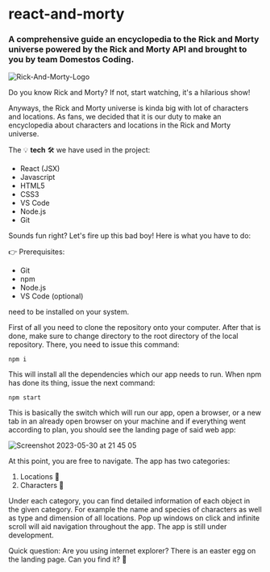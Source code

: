 # react-and-morty

### A comprehensive guide an encyclopedia to the Rick and Morty universe powered by the Rick and Morty API and brought to you by team Domestos Coding.

![Rick-And-Morty-Logo](https://github.com/CodecoolGlobal/react-and-morty-react-FZF-Dev/assets/109275872/f86761fa-95c3-466d-8822-68f072e5c513)

Do you know Rick and Morty? If not, start watching, it's a hilarious show!

Anyways, the Rick and Morty universe is kinda big with lot of characters and locations. As fans, we decided that it is our duty to make an encyclopedia about characters and locations in the Rick and Morty universe.

The 💡 **tech** 🛠️ we have used in the project:

* React (JSX)
* Javascript
* HTML5
* CSS3
* VS Code
* Node.js
* Git

Sounds fun right? Let's fire up this bad boy! Here is what you have to do:

👉 Prerequisites:

* Git
* npm
* Node.js
* VS Code (optional)

need to be installed on your system.

First of all you need to clone the repository onto your computer. After that is done, make sure to change directory to the root directory of the local repository. There, you need to issue this command:

```
npm i
```

This will install all the dependencies which our app needs to run. When npm has done its thing, issue the next command:

```
npm start
```

This is basically the switch which will run our app, open a browser, or a new tab in an already open browser on your machine and if everything went according to plan, you should see the landing page of said web app:

![Screenshot 2023-05-30 at 21 45 05](https://github.com/CodecoolGlobal/react-and-morty-react-FZF-Dev/assets/109275872/af9bd9f7-3149-4ed9-9ccc-bdc4f8016bde)

At this point, you are free to navigate. The app has two categories:

1. Locations 📍
2. Characters 🙎

Under each category, you can find detailed information of each object in the given category. For example the name and species of characters as well as type and dimension of all locations. Pop up windows on click and infinite scroll will aid navigation throughout the app. The app is still under development.

Quick question: Are you using internet explorer? There is an easter egg on the landing page. Can you find it? 💬 

